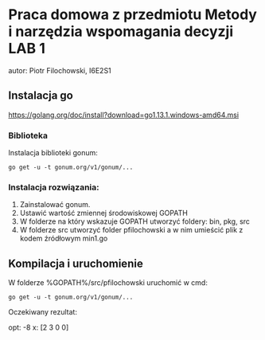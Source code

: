# Praca domowa z przedmiotu Metody i narzędzia wspomagania decyzji LAB 1

autor: Piotr Filochowski, I6E2S1

## Instalacja go

https://golang.org/doc/install?download=go1.13.1.windows-amd64.msi


### Biblioteka

Instalacja biblioteki gonum:

```
go get -u -t gonum.org/v1/gonum/...
```

### Instalacja rozwiązania:

1. Zainstalować gonum.
2. Ustawić wartość zmiennej środowiskowej GOPATH
3. W folderze na który wskazuje GOPATH utworzyć foldery: bin, pkg, src
4. W folderze src utworzyć folder pfilochowski a w nim umieścić plik z kodem źródłowym min1.go


## Kompilacja i uruchomienie

W folderze %GOPATH%/src/pfilochowski uruchomić w cmd:

```
go get -u -t gonum.org/v1/gonum/...
```

Oczekiwany rezultat:

opt: -8
x: [2 3 0 0]

